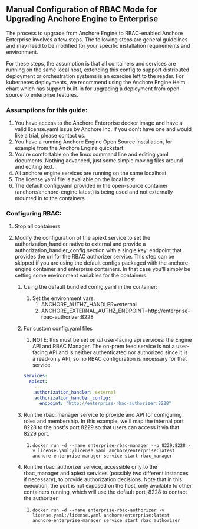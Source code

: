 ## Manual Configuration of RBAC Mode for Upgrading Anchore Engine to Enterprise

The process to upgrade from Anchore Engine to RBAC-enabled Anchore Enterprise involves a few steps. The following steps are general guidelines and may need to be modified for your specific installation requirements and environment.



For these steps, the assumption is that all containers and services are running on the same local host, extending this config to support distributed deployment or orchestration systems is an exercise left to the reader. For kubernetes deployments, we recommend using the Anchore Engine Helm chart which has support built-in for upgrading a deployment from open-source to enterprise features.

### Assumptions for this guide:

1. You have access to the Anchore Enterprise docker image and have a valid license.yaml issue by Anchore Inc. If you don't have one and would like a trial, please contact us.
2. You have a running Anchore Engine Open Source installation, for example from the Anchore Engine quickstart
3. You're comfortable on the linux command line and editing yaml documents. Nothing advanced, just some simple moving files around and editing text.
4. All anchore engine services are running on the same localhost
5. The license.yaml file is available on the local host
5. The default config.yaml provided in the open-source container (anchore/anchore-engine:latest) is being used and not externally mounted in to the containers.

### Configuring RBAC:

1. Stop all containers
2. Modify the configuration of the apiext service to set the authorization_handler native to external and provide a authorization_handler_config section with a single key: endpoint that provides the url for the RBAC authorizer service. This step can be skipped if you are using the default configs packaged with the anchore-engine container and enterprise containers. In that case you'll simply be setting some environment variables for the containers.

    1. Using the default bundled config.yaml in the container:
        1. Set the environment vars:
            1. ANCHORE_AUTHZ_HANDLER=external
            2. ANCHORE_EXTERNAL_AUTHZ_ENDPOINT=http://enterprise-rbac-authorizer:8228
    2. For custom config.yaml files
        1. NOTE: this must be set on *all* user-facing api services: the Engine API and RBAC Manager. The on-prem feed service is not a user-facing API and is neither authenticated nor authorized since it is a read-only API, so no RBAC configuration is necessary for that service.

        ```YAML
        services:
          apiext:
            ...
            authorization_handler: external
            authorization_handler_config:
              endpoint: "http://enterprise-rbac-authorizer:8228"
        ```
    3. Run the rbac_manager service to provide and API for configuring roles and membership. In this example, we'll map the internal port 8228 to the host's port 8229 so that users can access it via that 8229 port.
        1. `docker run -d --name enterprise-rbac-manager --p 8229:8228 -v license.yaml:/license.yaml anchore/enterprise:latest anchore-enterprise-manager service start rbac_manager`

    4. Run the rbac_authorizer service, accessible only to the rbac_manager and apiext services (possibly two different instances if necessary), to provide authorization decisions. Note that in this execution, the port is not exposed on the host, only available to other containers running, which will use the default port, 8228 to contact the authorizer.
        1. `docker run -d --name enterprise-rbac-authorizer -v license.yaml:/license.yaml anchore/enterprise:latest anchore-enterprise-manager service start rbac_authorizer`

